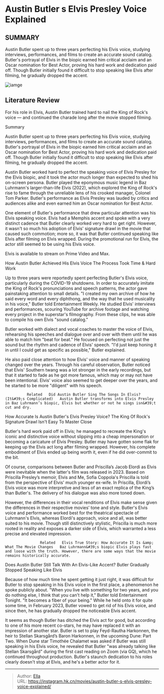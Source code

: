 # Austin Butler s Elvis Presley Voice Explained


## SUMMARY 



  Austin Butler spent up to three years perfecting his Elvis voice, studying interviews, performances, and films to create an accurate sound catalog.   Butler&#39;s portrayal of Elvis in the biopic earned him critical acclaim and an Oscar nomination for Best Actor, proving his hard work and dedication paid off.   Though Butler initially found it difficult to stop speaking like Elvis after filming, he gradually dropped the accent.  

![iamge](https://static1.srcdn.com/wordpress/wp-content/uploads/2023/12/austin-butler-elvis-movie-voice-accent-explained.jpg)

## Literature Review
For his role in Elvis, Austin Butler trained hard to nail the King of Rock&#39;s voice — and continued the charade long after the movie stopped filming.


Summary

  Austin Butler spent up to three years perfecting his Elvis voice, studying interviews, performances, and films to create an accurate sound catalog.   Butler&#39;s portrayal of Elvis in the biopic earned him critical acclaim and an Oscar nomination for Best Actor, proving his hard work and dedication paid off.   Though Butler initially found it difficult to stop speaking like Elvis after filming, he gradually dropped the accent.  






Austin Butler worked hard to perfect the speaking voice of Elvis Presley for the Elvis biopic, and it took the actor much longer than expected to shed his on-screen persona. Butler played the eponymous music legend in Baz Luhrmann&#39;s larger-than-life Elvis (2022), which explored the King of Rock&#39;s rise to fame through the unreliable lens of his crooked manager, Colonel Tom Parker. Butler&#39;s performance as Elvis Presley was lauded by critics and audiences alike and even earned him an Oscar nomination for Best Actor.

One element of Butler&#39;s performance that drew particular attention was his Elvis speaking voice. Elvis had a Memphis accent and spoke with a very distinct cadence that Butler clearly worked very hard to get right. However, it wasn&#39;t so much his adoption of Elvis&#39; signature drawl in the movie that caused such commotion; more so, it was that Butler continued speaking like Elvis after filming on Elvis wrapped. During the promotional run for Elvis, the actor still seemed to be using his Elvis voice.



Elvis is available to stream on Prime Video and Max.





 How Austin Butler Achieved His Elvis Voice 
The Process Took Time &amp; Hard Work
          

Up to three years were reportedly spent perfecting Butler&#39;s Elvis voice, particularly during the COVID-19 shutdowns. In order to accurately imitate the King of Rock&#39;s pronunciations and speech patterns, the actor gave painstaking attention to small details. &#34;I created my own archive of how he said every word and every diphthong, and the way that he used musicality in his voice,&#34; Butler told Entertainment Weekly. He studied Elvis&#39; interviews and performances, scouring YouTube for archive footage and watching every project in the superstar&#39;s filmography. From these clips, he was able to compile his own Elvis &#34;sound catalog.&#34;

Butler worked with dialect and vocal coaches to master the voice of Elvis, rehearsing his speeches and dialogue over and over with them until he was able to match him &#34;beat for beat.&#34; He focused on perfecting not just the sound but the rhythm and cadence of Elvis&#39; speech. &#34;I&#39;d just keep honing it in until I could get as specific as possible,&#34; Butler explained.

He also paid close attention to how Elvis&#39; voice and manner of speaking changed over the years. Through his careful observation, Butler noticed that Elvis&#39; Southern twang was a lot stronger in the early recordings, but that it started to fade as he got more famous, which may or may not have been intentional. Elvis&#39; voice also seemed to get deeper over the years, and he started to be more &#34;diligent&#34; with his speech.

              Related   Did Austin Butler Sing The Songs In Elvis? (It&#39;s Complicated)   Austin Butler transforms into Elvis Presley in Baz Luhrmann’s biopic, Elvis but whether or not he sings isn&#39;t cut and dry.    



 How Accurate Is Austin Butler&#39;s Elvis Presley Voice? 
The King Of Rock&#39;s Signature Drawl Isn&#39;t Easy To Master
   Close     

Butler&#39;s hard work paid off in Elvis; he managed to recreate the King&#39;s iconic and distinctive voice without slipping into a cheap impersonation or becoming a caricature of Elvis Presley. Butler may have gotten some flak for keeping up the Elvis act long after filming wrapped. However, his complete embodiment of Elvis ended up being worth it, even if he did over-commit to the bit.

​​Of course, comparisons between Butler and Priscilla’s Jacob Elordi as Elvis were inevitable when the latter&#39;s film was released in 2023. Based on Priscilla Presley’s memoir, Elvis and Me, Sofia Coppola&#39;s Priscilla is told from the perspective of Elvis&#39; much younger ex-wife. In Priscilla, Elordi’s Elvis voice was more interpretive and less of an exact replica of the King’s than Butler&#39;s. The delivery of his dialogue was also more toned down.

However, the differences in their vocal renditions of Elvis make sense given the differences in their respective movies’ tone and style. Butler&#39;s Elvis voice and performance worked best for the theatrical spectacle of Luhrmann&#39;s Elvis, whereas Elordi&#39;s approach, voice and all, was better suited to his movie. Though still distinctively stylistic, Priscilla is much more rooted in reality and exposes a darker side of Elvis, which warranted a less precise and elevated impression.

                    Related   Elvis True Story: How Accurate It Is &amp; What The Movie Changes   Baz Luhrmann&#39;s biopic Elvis plays fast and loose with the truth. However, there are some ways that the movie remains historically accurate.    



 Does Austin Butler Still Talk With An Elvis-Like Accent? 
Butler Gradually Stopped Speaking Like Elvis
          

Because of how much time he spent getting it just right, it was difficult for Butler to stop speaking in his Elvis voice in the first place, a phenomenon he spoke publicly about. &#34;When you live with something for two years, and you do nothing else, I think that you can&#39;t help it,&#34; Butler told Entertainment Tonight. &#34;It becomes a fiber of your being.&#34; While he held onto it for quite some time, in February 2023, Butler vowed to get rid of his Elvis voice, and since then, he has gradually dropped the noticeable Elvis accent.

It seems as though Butler has ditched the Elvis act for good, but according to one of his more recent co-stars, he may have replaced it with an impression of another star. Butler is set to play Feyd-Rautha Harkonnen, the heir to Stellan Skarsgård’s Baron Harkonnen, in the upcoming Dune: Part Two. When Dune star Timothée Chalamet was asked if Butler was still speaking in his Elvis voice, he revealed that Butler &#34;was already talking like Stellan Skarsgård&#34; during the first cast reading on Zoom (via GQ), which he continued throughout production. Butler&#39;s staunch dedication to his roles clearly doesn&#39;t stop at Elvis, and he&#39;s a better actor for it.



---

> Author: [Ella](https://instagram.hk.cn/)  
> URL: https://instagram.hk.cn/movies/austin-butler-s-elvis-presley-voice-explained/  

